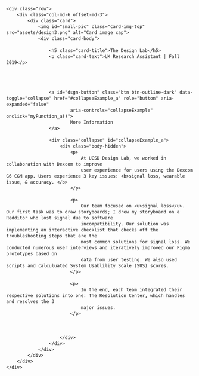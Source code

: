 
    <div class="row">
        <div class="col-md-6 offset-md-3">
            <div class="card">
                <img id="small-pic" class="card-img-top" src="assets/design3.png" alt="Card image cap">
                <div class="card-body">
                    
                    <h5 class="card-title">The Design Lab</h5>
                    <p class="card-text">UX Research Assistant | Fall 2019</p>
                    
                     
                    
        
                    <a id="dsgn-button" class="btn btn-outline-dark" data-toggle="collapse" href="#collapseExample_a" role="button" aria-expanded="false"
                            aria-controls="collapseExample" onclick="myFunction_a()">
                            More Information
                    </a>
                    
                    <div class="collapse" id="collapseExample_a">
                        <div class="body-hidden">
                            <p> 
                                At UCSD Design Lab, we worked in collaboration with Dexcom to improve
                                user experience for users using the Dexcom G6 CGM app. Users experience 3 key issues: <b>signal loss, wearable issue, & accuracy. </b>
                            </p>

                            <p>
                                Our team focused on <u>signal loss</u>. Our first task was to draw storyboards; I drew my storyboard on a Redditor who lost signal due to software
                                incompatibility. Our solution was implementing an interactive checklist that checks off the troubleshooting steps that are the
                                most common solutions for signal loss. We conducted numerous user interviews and iteratively improved our Figma prototypes based on
                                data from user testing. We also used scripts and calculuated System Usablility Scale (SUS) scores. 
                            </p>

                            <p>
                                In the end, each team integrated their respective solutions into one: The Resolution Center, which handles and resolves the 3
                                major issues. 
                            </p>
        
                            
                           
                        </div>
                    </div>
                </div>
            </div>
        </div>
    </div>
